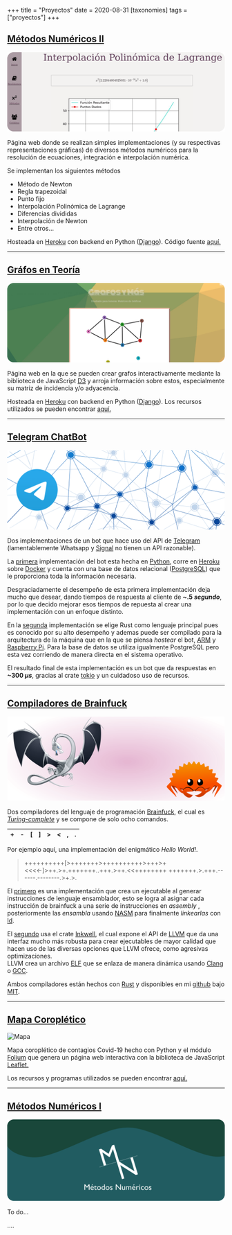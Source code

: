 +++
title = "Proyectos"
date = 2020-08-31
[taxonomies]
tags = ["proyectos"]
+++


## [Métodos Numéricos II](https://metodos-dos.herokuapp.com/)

![Métodos](/metodos.png "SS de método de Lagrange.")

Página web donde se realizan simples implementaciones (y su respectivas representaciones gráficas) de diversos métodos numéricos para la resolución de ecuaciones, integración e interpolación numérica.

Se implementan los siguientes métodos

- Método de Newton
- Regla trapezoidal
- Punto fijo
- Interpolación Polinómica de Lagrange
- Diferencias divididas
- Interpolación de Newton
- Entre otros...

Hosteada en [Heroku](https://www.heroku.com/what#) con backend en Python ([Django](https://www.djangoproject.com)). Código fuente [aquí.](https://github.com/mucinoab/MII)



-------------------------------------------------------------------------------
## [Gráfos en Teoría](https://grafosenteoria.herokuapp.com/)
<!-- more -->
![Grafos](/grafos.png "SS de grafo.")

Página web en la que se pueden crear grafos interactivamente mediante la biblioteca de JavaScript [D3](https://d3js.org/) y arroja información sobre estos, especialmente su matriz de incidencia y/o adyacencia.

Hosteada en [Heroku](https://www.heroku.com/what#) con backend en Python ([Django](https://www.djangoproject.com/)). Los recursos utilizados se pueden encontrar [aquí.](https://github.com/mucinoab/TG)



-------------------------------------------------------------------------------
## [Telegram ChatBot](https://github.com/mucinoab/SistemedicBotRust)
![Bot](/bot.png "Red y logo")

Dos implementaciones de un bot que hace uso del API de [Telegram](https://telegram.org/) 
(lamentablemente Whatsapp y [Signal](https://www.signal.org/) no tienen un API razonable).

La [primera](https://github.com/mucinoab/SistemedicBot) implementación del bot
esta hecha en [Python](https://www.python.org/), corre en [Heroku](https://www.heroku.com/what#) sobre [Docker](https://www.docker.com/)
y cuenta con una base de datos relacional ([PostgreSQL](https://www.postgresql.org/)) que
le proporciona toda la información necesaria.   

Desgraciadamente el desempeño de esta primera implementación deja mucho que
desear, dando tiempos de respuesta al cliente de **~.5 _segundo_**, por lo que
decido mejorar esos tiempos de repuesta al crear una implementación con un
enfoque distinto.   

En la [segunda](https://github.com/mucinoab/SistemedicBotRust) implementación se
elige Rust como lenguaje principal pues es conocido por su alto desempeño y
ademas puede ser compilado para la arquitectura de la máquina que en la
que se piensa _hostear_ el bot, [ARM](https://es.wikipedia.org/wiki/Arquitectura_ARM) y 
[Raspberry Pi](https://en.wikipedia.org/wiki/Raspberry_Pi). Para la base de
datos se utiliza igualmente PostgreSQL pero esta vez corriendo de manera directa
en el sistema operativo.  

El resultado final de esta implementación es un bot que da respuestas en **~300 _µs_**, 
gracias al crate [tokio](https://tokio.rs/) y un cuidadoso uso de recursos.

-------------------------------------------------------------------------------
## [Compiladores de Brainfuck](https://github.com/mucinoab/BrainFCompiler-LLVM)
![Compiler](/compiler.png "LLVM y Ferris")

Dos compiladores del lenguaje de programación [Brainfuck](https://en.wikipedia.org/wiki/Brainfuck), el cual es [_Turing-complete_](https://en.wikipedia.org/wiki/Turing_completeness) y se compone de solo ocho comandos.

| + | - | [ | ] | > | < | , | . |
|---|---|---|---|---|---|---|---|     

Por ejemplo aquí, una implementación del enigmático _Hello World!_.

> ++++++++++[>+++++++>++++++++++>+++>+<<<<-]>++.>+.+++++++..+++.>++.<<++++++++
+++++++.>.+++.------.--------.>+.>.

El [primero](https://github.com/mucinoab/BrainFCompiler) es una implementación
que crea un ejecutable al generar instrucciones de lenguaje ensamblador, esto se
logra al asignar cada instrucción de brainfuck a una serie de instrucciones en _assembly_ , posteriormente las _ensambla_ usando [NASM](https://en.wikipedia.org/wijki/Netwide_Assembler) para finalmente _linkearlas_ con [ld](https://www.gnu.org/software/binutils/).

El [segundo](https://github.com/mucinoab/BrainFCompiler-LLVM) usa el crate
[Inkwell](https://lib.rs/crates/inkwell), el cual expone el API de [LLVM](https://en.wikipedia.org/wiki/LLVM) que da una interfaz mucho más robusta para crear ejecutables de mayor calidad que hacen uso de las diversas opciones que LLVM ofrece, como agresivas optimizaciones.  
LLVM crea un archivo [ELF](https://en.wikipedia.org/wiki/Executable_and_Linkable_Format) que se enlaza de manera dinámica usando [Clang](https://en.wikipedia.org/wiki/Clang) o [GCC](https://en.wikipedia.org/wiki/GNU_Compiler_Collection).

Ambos compiladores están hechos con [Rust](https://www.rust-lang.org/) y disponibles en mi [github](https://github.com/mucinoab/) bajo [MIT](https://opensource.org/licenses/MIT).  

-------------------------------------------------------------------------------

## [Mapa Coroplético](/mapa.html)

![Mapa](/mapac.png "SS de Mapa.")

Mapa coroplético de contagios Covid-19 hecho con Python y el módulo [Folium](https://github.com/python-visualization/folium) que genera un página web interactiva con la biblioteca de JavaScript [Leaflet.](https://leafletjs.com/)

Los recursos y programas utilizados se pueden encontrar [aquí.](https://github.com/mucinoab/mucinoab.github.io/tree/dev/extras/recursos)

-------------------------------------------------------------------------------

## [Métodos Numéricos I](https://github.com/mucinoab/SM)
![Compiler](/MI.png "LLVM y Ferris")

To do...


....
